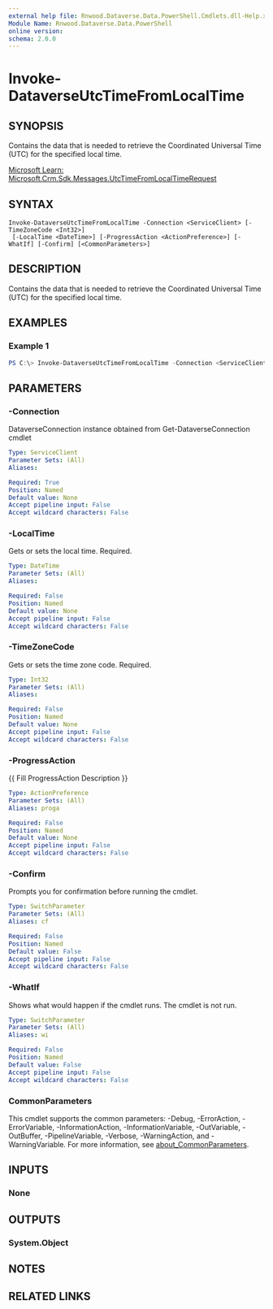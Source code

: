 ```yaml
---
external help file: Rnwood.Dataverse.Data.PowerShell.Cmdlets.dll-Help.xml
Module Name: Rnwood.Dataverse.Data.PowerShell
online version:
schema: 2.0.0
---
```


# Invoke-DataverseUtcTimeFromLocalTime

## SYNOPSIS
Contains the data that is needed to retrieve the Coordinated Universal Time (UTC) for the specified local time.

[Microsoft Learn: Microsoft.Crm.Sdk.Messages.UtcTimeFromLocalTimeRequest](https://learn.microsoft.com/dotnet/api/Microsoft.Crm.Sdk.Messages.UtcTimeFromLocalTimeRequest)

## SYNTAX

```
Invoke-DataverseUtcTimeFromLocalTime -Connection <ServiceClient> [-TimeZoneCode <Int32>]
 [-LocalTime <DateTime>] [-ProgressAction <ActionPreference>] [-WhatIf] [-Confirm] [<CommonParameters>]
```

## DESCRIPTION
Contains the data that is needed to retrieve the Coordinated Universal Time (UTC) for the specified local time.

## EXAMPLES

### Example 1
```powershell
PS C:\> Invoke-DataverseUtcTimeFromLocalTime -Connection <ServiceClient> -TimeZoneCode <Int32> -LocalTime <DateTime>
```

## PARAMETERS

### -Connection
DataverseConnection instance obtained from Get-DataverseConnection cmdlet

```yaml
Type: ServiceClient
Parameter Sets: (All)
Aliases:

Required: True
Position: Named
Default value: None
Accept pipeline input: False
Accept wildcard characters: False
```

### -LocalTime
Gets or sets the local time. Required.

```yaml
Type: DateTime
Parameter Sets: (All)
Aliases:

Required: False
Position: Named
Default value: None
Accept pipeline input: False
Accept wildcard characters: False
```

### -TimeZoneCode
Gets or sets the time zone code. Required.

```yaml
Type: Int32
Parameter Sets: (All)
Aliases:

Required: False
Position: Named
Default value: None
Accept pipeline input: False
Accept wildcard characters: False
```

### -ProgressAction
{{ Fill ProgressAction Description }}

```yaml
Type: ActionPreference
Parameter Sets: (All)
Aliases: proga

Required: False
Position: Named
Default value: None
Accept pipeline input: False
Accept wildcard characters: False
```

### -Confirm
Prompts you for confirmation before running the cmdlet.

```yaml
Type: SwitchParameter
Parameter Sets: (All)
Aliases: cf

Required: False
Position: Named
Default value: False
Accept pipeline input: False
Accept wildcard characters: False
```

### -WhatIf
Shows what would happen if the cmdlet runs. The cmdlet is not run.

```yaml
Type: SwitchParameter
Parameter Sets: (All)
Aliases: wi

Required: False
Position: Named
Default value: False
Accept pipeline input: False
Accept wildcard characters: False
```

### CommonParameters
This cmdlet supports the common parameters: -Debug, -ErrorAction, -ErrorVariable, -InformationAction, -InformationVariable, -OutVariable, -OutBuffer, -PipelineVariable, -Verbose, -WarningAction, and -WarningVariable. For more information, see [about_CommonParameters](http://go.microsoft.com/fwlink/?LinkID=113216).

## INPUTS

### None
## OUTPUTS

### System.Object
## NOTES

## RELATED LINKS
